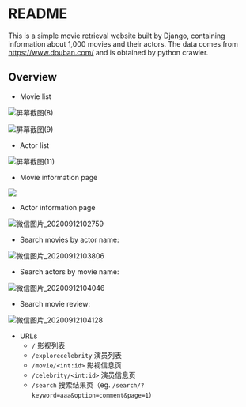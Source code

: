 # README

This is a simple movie retrieval website built by Django, containing information about 1,000 movies and their actors. The data comes from https://www.douban.com/ and is obtained by python crawler.

## Overview

* Movie list

![屏幕截图(8)](C:\Users\XieZhiyu\Pictures\Screenshots\屏幕截图(8).png)



![屏幕截图(9)](C:\Users\XieZhiyu\Pictures\Screenshots\屏幕截图(9).png)

* Actor list

![屏幕截图(11)](C:\Users\XieZhiyu\Pictures\Screenshots\屏幕截图(11).png)

* Movie information page

![](C:\Users\XieZhiyu\Pictures\Screenshots\微信图片_20200912102436.jpg)

* Actor information page

![微信图片_20200912102759](C:\Users\XieZhiyu\Pictures\Screenshots\微信图片_20200912102759.jpg)

* Search movies by actor name:

![微信图片_20200912103806](C:\Users\XieZhiyu\Pictures\Screenshots\微信图片_20200912103806.png)

* Search actors by movie name:

![微信图片_20200912104046](C:\Users\XieZhiyu\Pictures\Screenshots\微信图片_20200912104046.png)

* Search movie review:

![微信图片_20200912104128](C:\Users\XieZhiyu\Pictures\Screenshots\微信图片_20200912104128.png)



* URLs
  * `/` 影视列表
  * `/explorecelebrity` 演员列表
  * `/movie/<int:id>` 影视信息页
  * `/celebrity/<int:id>` 演员信息页
  * `/search` 搜索结果页（eg. `/search/?keyword=aaa&option=comment&page=1`）

